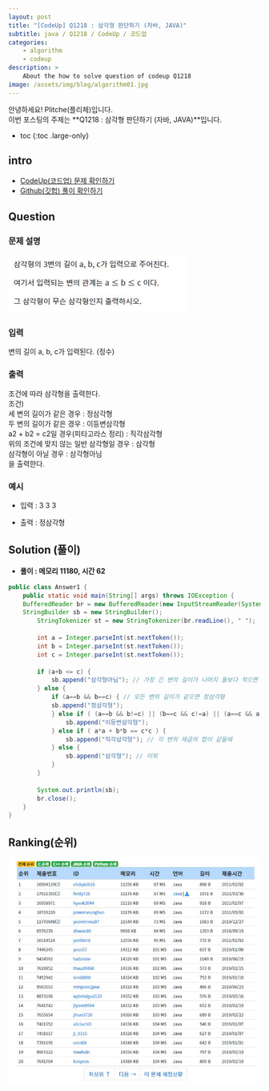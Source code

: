 ```yaml
---
layout: post
title: "[CodeUp] Q1218 : 삼각형 판단하기 (자바, JAVA)"
subtitle: java / Q1218 / CodeUp / 코드업
categories:
    - algorithm
    - codeup
description: >
    About the how to solve question of codeup Q1218
image: /assets/img/blog/algorithm01.jpg
---
```


안녕하세요! Plitche(플리체)입니다.  
이번 포스팅의 주제는 **Q1218 : 삼각형 판단하기 (자바, JAVA)**입니다.

* toc
{:toc .large-only}

## intro
* [CodeUp(코드업) 문제 확인하기](https://codeup.kr/problem.php?id=1218)  
* [Github(깃헙) 풀이 확인하기](https://github.com/plitche/CodeUp_Solution/tree/master/Q1201~Q1300/Q1218)  

## Question
### 문제 설명
![](/assets/post/codeup/Q1200~Q1299/20210812_03/01.JPG)
### 입력
변의 길이 a, b, c가 입력된다. (정수)  

### 출력
조건에 따라 삼각형을 출력한다.  
조건)  
세 변의 길이가 같은 경우 : 정삼각형  
두 변의 길이가 같은 경우 : 이등변삼각형  
a2 + b2 = c2일 경우(피타고라스 정리) : 직각삼각형  
위의 조건에 맞지 않는 일반 삼각형일 경우 : 삼각형  
삼각형이 아닐 경우 : 삼각형아님  
을 출력한다.  

### 예시
* 입력 : 3 3 3  
  
* 출력 : 정삼각형  

## Solution (풀이)
* **풀이 : 메모리 11180, 시간 62**  

```java
public class Answer1 {
	public static void main(String[] args) throws IOException {
	BufferedReader br = new BufferedReader(new InputStreamReader(System.in));
	StringBuilder sb = new StringBuilder();
        StringTokenizer st = new StringTokenizer(br.readLine(), " ");
        
        int a = Integer.parseInt(st.nextToken());
        int b = Integer.parseInt(st.nextToken());
        int c = Integer.parseInt(st.nextToken());

        if (a+b <= c) {
        	sb.append("삼각형아님"); // 가장 긴 변의 길이가 나머지 둘보다 작으면 삼각형이 아니다.
        } else {
            if (a==b && b==c) { // 모든 변의 길이가 같으면 정삼각형
           	sb.append("정삼각형");
            } else if ( (a==b && b!=c) || (b==c && c!=a) || (a==c && a!=b) ) { // 두변의 길이가 같고, 나머지 한변이랑 일치하지 않으면 이등변 삼각형
            	sb.append("이등변삼각형");
            } else if ( a*a + b*b == c*c ) {
            	sb.append("직각삼각형"); // 각 변의 제곱의 합이 같을때
            } else {
            	sb.append("삼각형"); // 이외
            }
        }
        
        System.out.println(sb);
        br.close();
	}
}
```  

## Ranking(순위)
![](/assets/post/codeup/Q1200~Q1299/20210812_03/02.JPG)  
